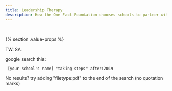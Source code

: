 ```yaml
---
title: Leadership Therapy
description: How the One Fact Foundation chooses schools to partner with and protects student data!
---
```


&nbsp;

{% section .value-props %}

TW: SA.

google search this:

```
 [your school's name] "taking steps" after:2019
```

No results? try adding "filetype:pdf" to the end of the search (no quotation marks)
